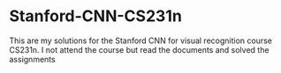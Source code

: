 # Stanford-CNN-CS231n
This are my solutions for the Stanford CNN for visual recognition course CS231n. I not attend the course but read the documents and solved the assignments
